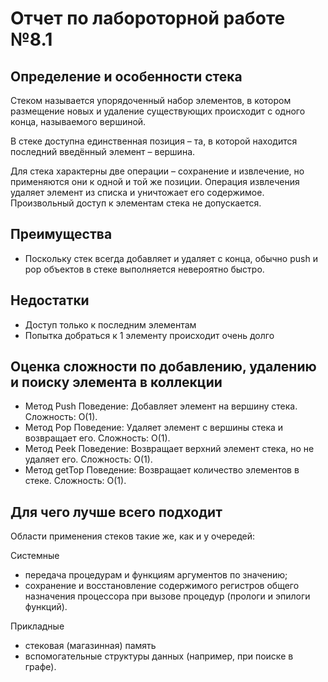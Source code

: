 # Отчет по лабороторной работе №8.1

## Определение и особенности стека

Стеком называется упорядоченный набор элементов, в котором размещение новых и удаление существующих происходит с одного конца, называемого вершиной.

В стеке доступна единственная позиция – та, в которой находится последний введённый элемент – вершина.

Для стека характерны две операции – сохранение и извлечение, но применяются они к одной и той же позиции. Операция извлечения удаляет элемент из списка и уничтожает его содержимое. Произвольный доступ к элементам стека не допускается.

## Преимущества

+ Поскольку стек всегда добавляет и удаляет с конца, обычно push и pop объектов в стеке выполняется невероятно быстро.

## Недостатки

+ Доступ только к последним элементам
+ Попытка добраться к 1 элементу происходит очень долго

## Оценка сложности по добавлению, удалению и поиску элемента в коллекции

+ Метод Push
Поведение: Добавляет элемент на вершину стека.
Сложность: O(1).
+ Метод Pop
Поведение: Удаляет элемент с вершины стека и возвращает его.
Сложность: O(1).
+ Метод Peek
Поведение: Возвращает верхний элемент стека, но не удаляет его.
Сложность: O(1).
+ Метод getTop
Поведение: Возвращает количество элементов в стеке.
Сложность: O(1).

## Для чего лучше всего подходит

Области применения стеков такие же, как и у очередей:

Системные

+ передача процедурам и функциям аргументов по значению;
+ сохранение и восстановление содержимого регистров общего назначения процессора при вызове процедур (прологи и эпилоги функций).
  
Прикладные

+ стековая (магазинная) память
+ вспомогательные структуры данных (например, при поиске в графе).